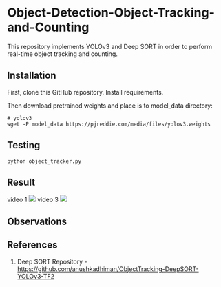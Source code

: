 # Object-Detection-Object-Tracking-and-Counting

This repository implements YOLOv3 and Deep SORT in order to perform real-time object tracking and counting.

## Installation

First, clone this GitHub repository. Install requirements.

Then download pretrained weights and place is to model_data directory:
```
# yolov3
wget -P model_data https://pjreddie.com/media/files/yolov3.weights
``````

## Testing

```
python object_tracker.py
````

## Result
video 1
![](https://github.com/Akhil-Tony/Object-Detection-Object-Tracking-and-Counting/blob/master/track_1.gif) 
video 3
![](https://github.com/Akhil-Tony/Object-Detection-Object-Tracking-and-Counting/blob/master/track_3.gif)

## Observations 

## References
1. Deep SORT Repository - https://github.com/anushkadhiman/ObjectTracking-DeepSORT-YOLOv3-TF2







